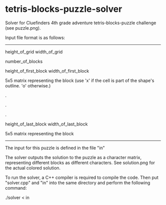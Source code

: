 # tetris-blocks-puzzle-solver

Solver for Cluefinders 4th grade adventure tetris-blocks-puzzle challenge (see puzzle.png).

Input file format is as follows:

___________________________________________________________________________________________________________
height_of_grid width_of_grid

number_of_blocks

height_of_first_block width_of_first_block

5x5 matrix representing the block (use 'x' if the cell is part of the shape's outline. 'o' otherwise.)

.

.

.

height_of_last_block width_of_last_block

5x5 matrix representing the block

___________________________________________________________________________________________________________

The input for this puzzle is defined in the file "in"

The solver outputs the solution to the puzzle as a character matrix, representing different blocks as different characters. See solution.png for the actual colored solution.

To run the solver, a C++ compiler is required to compile the code.
Then put "solver.cpp" and "in" into the same directory and perform the following command:

./solver < in
